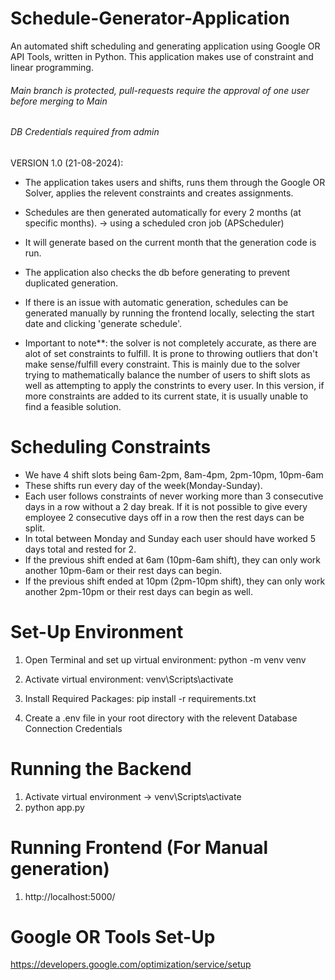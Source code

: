 # Schedule-Generator-Application
An automated shift scheduling and generating application using Google OR API Tools, written in Python. 
This application makes use of constraint and linear programming.

###### Main branch is protected, pull-requests require the approval of one user before merging to Main ######
###### DB Credentials required from admin

VERSION 1.0 (21-08-2024):
- The application takes users and shifts, runs them through the Google OR Solver, applies the relevent constraints and creates assignments. 
- Schedules are then generated automatically for every 2 months (at specific months). -> using a scheduled cron job (APScheduler)
- It will generate based on the current month that the generation code is run.
- The application also checks the db before generating to prevent duplicated generation. 
- If there is an issue with automatic generation, schedules can be generated manually by running the frontend locally, selecting the start date and clicking 'generate schedule'.

- Important to note**: the solver is not completely accurate, as there are alot of set constraints to fulfill. It is prone to throwing outliers that don't make sense/fulfill every constraint. This is mainly due to the solver trying to mathematically balance the number of users to shift slots as well as attempting to apply the constrints to every user. In this version, if more constraints are added to its current state, it is usually unable to find a feasible solution. 

# Scheduling Constraints 
- We have 4 shift slots being 6am-2pm, 8am-4pm, 2pm-10pm, 10pm-6am 
- These shifts run every day of the week(Monday-Sunday).  
- Each user follows constraints of never working more than 3 consecutive days in a row without a 2 day break. If it is not possible to give every employee 2 consecutive days off in a row then the rest days can be split. 
- In total between Monday and Sunday each user should have worked 5 days total and rested for 2.
- If the previous shift ended at 6am (10pm-6am shift), they can only work another 10pm-6am or their rest days can begin. 
- If the previous shift ended at 10pm (2pm-10pm shift), they can only work another 2pm-10pm or their rest days can begin as well. 


# Set-Up Environment
1. Open Terminal and set up virtual environment:
python -m venv venv

2. Activate virtual environment:
venv\Scripts\activate

3. Install Required Packages:
pip install -r requirements.txt

4. Create a .env file in your root directory with the relevent Database Connection Credentials

# Running the Backend
1. Activate virtual environment -> venv\Scripts\activate
2. python app.py

# Running Frontend (For Manual generation)
1. http://localhost:5000/ 

# Google OR Tools Set-Up
https://developers.google.com/optimization/service/setup

